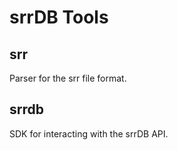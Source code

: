 # srrDB Tools

## srr

Parser for the srr file format.

## srrdb

SDK for interacting with the srrDB API.
